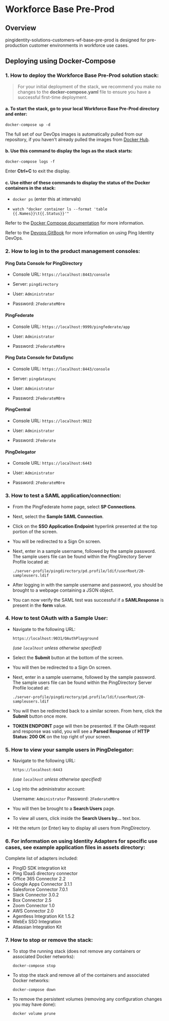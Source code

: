# Workforce Base Pre-Prod


## Overview



pingidentity-solutions-customers-wf-base-pre-prod is designed for pre-production customer environments in workforce use cases.


## Deploying using Docker-Compose



### 1. How to deploy the Workforce Base Pre-Prod solution stack:



> For your initial deployment of the stack, we recommend you make no changes to the **docker-compose.yaml** file to ensure you have a successful first-time deployment.

#### a. To start the stack, go to your local **Workforce Base Pre-Prod** directory and enter:

   `docker-compose up -d`



The full set of our DevOps images is automatically pulled from our repository, if you haven't already pulled the images from [Docker Hub](https://hub.docker.com/u/pingidentity/).



#### b. Use this command to display the logs as the stack starts:



`docker-compose logs -f`

  

  

Enter **Ctrl+C** to exit the display.

  

  

#### c. Use either of these commands to display the status of the Docker containers in the stack:

  

  

* `docker ps` (enter this at intervals)

  

  

* `watch "docker container ls --format 'table {{.Names}}\t{{.Status}}'"`

  

  

Refer to the [Docker Compose documentation](https://docs.docker.com/compose/) for more information.

  

  

Refer to the [Devops GitBook](https://pingidentity-devops.gitbook.io/devops/) for more information on using Ping Identity DevOps.

  

  

### 2. How to log in to the product management consoles:

  

  

#### Ping Data Console for PingDirectory

  

  

* Console URL: `https://localhost:8443/console`

  

  

* Server: `pingdirectory`

  

  

* User: `Administrator`

  

  

* Password: `2FederateM0re`

  

  

#### PingFederate

  

  

* Console URL: `https://localhost:9999/pingfederate/app`

  

  

* User: `Administrator`

  

  

* Password: `2FederateM0re`

  

  

#### Ping Data Console for DataSync

  

  

* Console URL: `https://localhost:8443/console`

  

  

* Server: `pingdatasync`

  

  

* User: `Administrator`

  

  

* Password: `2FederateM0re`

  

  

#### PingCentral

  

  

* Console URL: `https://localhost:9022`

  

  

* User: `Administrator`

  

  

* Password: `2Federate`

  

  

#### PingDelegator

  

  

* Console URL: `https://localhost:6443`

  

  

 * User: `Administrator`
 
  * Password: `2FederateM0re`


### 3. How to test a SAML application/connection:


- From the PingFederate home page, select **SP Connections**.


- Next, select the **Sample SAML Connection**.


- Click on the **SSO Application Endpoint** hyperlink presented at the top portion of the screen.

  
- You will be redirected to a Sign On screen.
  
- Next, enter in a sample username, followed by the sample password. The sample users file can be found within the PingDirectory Server Profile located at:

  `./server-profile/pingdirectory/pd.profile/ldif/userRoot/20-sampleusers.ldif`

- After logging in with the sample username and password, you should be brought to a webpage containing a JSON object.

  
- You can now verify the SAML test was successful if a **SAMLResponse** is present in the **form** value.

  
### 4. How to test OAuth with a Sample User:

- Navigate to the following URL:
  
  `https://localhost:9031/OAuthPlayground`

  *(use `localhost` unless otherwise specified)*

- Select the **Submit** button at the bottom of the screen.


- You will then be redirected to a Sign On screen.

- Next, enter in a sample username, followed by the sample password. The sample users file can be found within the PingDirectory Server Profile located at:

  
  `./server-profile/pingdirectory/pd.profile/ldif/userRoot/20-sampleusers.ldif`


- You will then be redirected back to a similar screen. From here, click the **Submit** button once more.

  
- **TOKEN ENDPOINT** page will then be presented. If the OAuth request and response was valid, you will see a **Parsed Response** of **HTTP Status: 200 OK** on the top right of your screen.


### 5. How to view your sample users in PingDelegator:


- Navigate to the following URL:


  `https://localhost:6443`

    *(use `localhost` unless otherwise specified)*

- Log into the administrator account:

  Username: `Administrator`
  Password: `2FederateM0re`
 
- You will then be brought to a **Search Users** page.


- To view all users, click inside the **Search Users by...** text box.

  
- Hit the return (or Enter) key to display all users from PingDirectory.

### 6. For information on using Identity Adapters for specific use cases, see example application files in assets directory:

Complete list of adapters included:

- PingID SDK integration kit
- Ping IDaaS directory connector
- Office 365 Connector 2.2
- Google Apps Connector 3.1.1
- Salesforce Connector 7.0.1
- Slack Connector 3.0.2
- Box Connector 2.5
- Zoom Connector 1.0
- AWS Connector 2.0
- Agentless Integration Kit 1.5.2
- WebEx SSO Integration
- Atlassian Integration Kit

### 7. How to stop or remove the stack:

- To stop the running stack (does not remove any containers or associated Docker networks):

  `docker-compose stop`

- To stop the stack and remove all of the containers and associated Docker networks:

  `docker-compose down`

- To remove the persistent volumes (removing any configuration changes you may have done):

  `docker volume prune`
